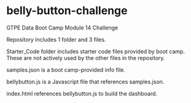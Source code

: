 # belly-button-challenge
GTPE Data Boot Camp Module 14 Challenge

Repository includes 1 folder and 3 files.

Starter_Code folder includes starter code files provided by boot camp. These are not actively used by the other files in the repository.

samples.json is a boot camp-provided info file.

bellybutton.js is a Javascript file that references samples.json.

index.html references bellybutton.js to build the dashboard.
